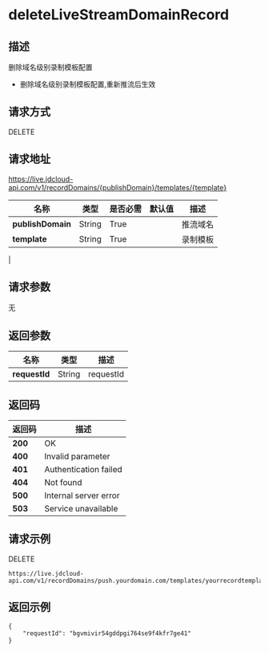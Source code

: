 # deleteLiveStreamDomainRecord


## 描述
删除域名级别录制模板配置
- 删除域名级别录制模板配置,重新推流后生效


## 请求方式
DELETE

## 请求地址
https://live.jdcloud-api.com/v1/recordDomains/{publishDomain}/templates/{template}

|名称|类型|是否必需|默认值|描述|
|---|---|---|---|---|
|**publishDomain**|String|True| |推流域名|
|**template**|String|True| |录制模板
|

## 请求参数
无


## 返回参数
|名称|类型|描述|
|---|---|---|
|**requestId**|String|requestId|


## 返回码
|返回码|描述|
|---|---|
|**200**|OK|
|**400**|Invalid parameter|
|**401**|Authentication failed|
|**404**|Not found|
|**500**|Internal server error|
|**503**|Service unavailable|

## 请求示例
DELETE
```
https://live.jdcloud-api.com/v1/recordDomains/push.yourdomain.com/templates/yourrecordtemplate

```

## 返回示例
```
{
    "requestId": "bgvmivir54gddpgi764se9f4kfr7ge41"
}
```
